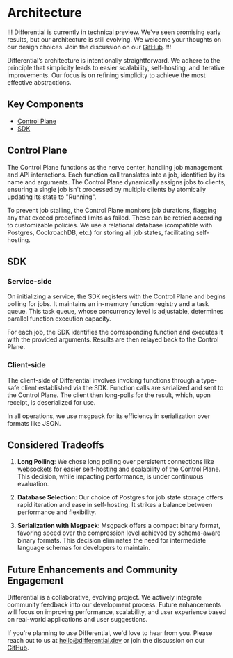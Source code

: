 # Architecture

!!!
Differential is currently in technical preview. We've seen promising early results, but our architecture is still evolving. We welcome your thoughts on our design choices. Join the discussion on our [GitHub](https://github.com/differentialhq/differential).
!!!

Differential’s architecture is intentionally straightforward. We adhere to the principle that simplicity leads to easier scalability, self-hosting, and iterative improvements. Our focus is on refining simplicity to achieve the most effective abstractions.

## Key Components

- [Control Plane](#control-plane)
- [SDK](#sdk)

## Control Plane

The Control Plane functions as the nerve center, handling job management and API interactions. Each function call translates into a job, identified by its name and arguments. The Control Plane dynamically assigns jobs to clients, ensuring a single job isn't processed by multiple clients by atomically updating its state to "Running".

To prevent job stalling, the Control Plane monitors job durations, flagging any that exceed predefined limits as failed. These can be retried according to customizable policies. We use a relational database (compatible with Postgres, CockroachDB, etc.) for storing all job states, facilitating self-hosting.

## SDK

### Service-side

On initializing a service, the SDK registers with the Control Plane and begins polling for jobs. It maintains an in-memory function registry and a task queue. This task queue, whose concurrency level is adjustable, determines parallel function execution capacity.

For each job, the SDK identifies the corresponding function and executes it with the provided arguments. Results are then relayed back to the Control Plane.

### Client-side

The client-side of Differential involves invoking functions through a type-safe client established via the SDK. Function calls are serialized and sent to the Control Plane. The client then long-polls for the result, which, upon receipt, is deserialized for use.

In all operations, we use msgpack for its efficiency in serialization over formats like JSON.

## Considered Tradeoffs

1. **Long Polling**: We chose long polling over persistent connections like websockets for easier self-hosting and scalability of the Control Plane. This decision, while impacting performance, is under continuous evaluation.

2. **Database Selection**: Our choice of Postgres for job state storage offers rapid iteration and ease in self-hosting. It strikes a balance between performance and flexibility.

3. **Serialization with Msgpack**: Msgpack offers a compact binary format, favoring speed over the compression level achieved by schema-aware binary formats. This decision eliminates the need for intermediate language schemas for developers to maintain.

## Future Enhancements and Community Engagement

Differential is a collaborative, evolving project. We actively integrate community feedback into our development process. Future enhancements will focus on improving performance, scalability, and user experience based on real-world applications and user suggestions.

If you're planning to use Differential, we'd love to hear from you. Please reach out to us at [hello@differential.dev](mailto:hello@differential.dev) or join the discussion on our [GitHub](https://github.com/differentialhq/differential).
